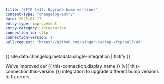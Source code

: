 ```yaml
---
title: "SFTP (v1): Upgrade bump versions"
content-type: "changelog-entry"
date: 2025-07-17
entry-type: improvement
entry-category: integration
connection-id: sftp
connection-version: 1
pull-request: "https://github.com/singer-io/tap-sftp/pull/49"
---
```

{{ site.data.changelog.metadata.single-integration | flatify }}

We've improved our {{ this-connection.display_name }} (v{{ this-connection.this-version }}) integration to upgrade different bump versions to fix errors.